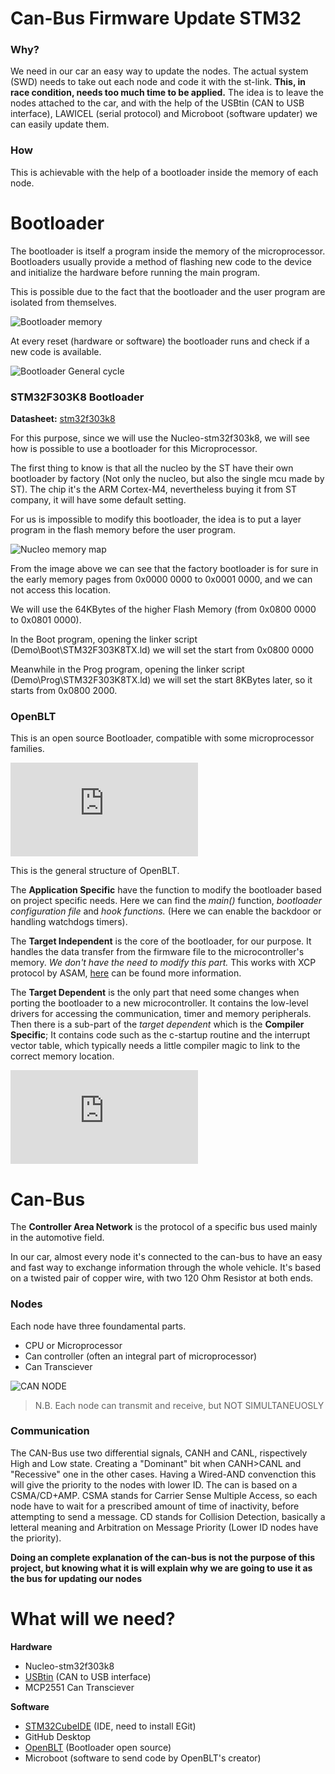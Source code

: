 # Can-Bus Firmware Update STM32



### Why?

We need in our car an easy way to update the nodes. The actual system (SWD) needs to take out each node and code it with the st-link.
**This, in race condition, needs too much time to be applied.**
The idea is to leave the nodes attached to the car, and with the help of the USBtin (CAN to USB interface), LAWICEL (serial protocol) and Microboot (software updater) we can easily update them.

### How

This is achievable with the help of a bootloader inside the memory of each node. 



# Bootloader

The bootloader is itself a program inside the memory of the microprocessor. Bootloaders usually provide a method of flashing new code to the device and initialize the hardware before running the main program.

This is possible due to the fact that the bootloader and the user program are isolated from themselves.

![Bootloader memory](https://github.com/dongiac/Can-bus-Bootloader/blob/master/Images/Simple%20bootloader%20image.jpg)

At every reset (hardware or software) the bootloader runs and check if a new code is available.

![Bootloader General cycle](https://github.com/dongiac/Can-bus-Bootloader/blob/master/Images/Bootloader-System%20mcu.png)

### STM32F303K8 Bootloader

**Datasheet:** [stm32f303k8](https://www.st.com/resource/en/datasheet/stm32f303k8.pdf)

For this purpose, since we will use the Nucleo-stm32f303k8, we will see how is possible to use a bootloader for this Microprocessor. 

The first thing to know is that all the nucleo by the ST have their own bootloader by factory (Not only the nucleo, but also the single mcu made by ST). The chip it's the ARM Cortex-M4, nevertheless buying it from ST company, it will have some default setting. 

For us is impossible to modify this bootloader, the idea is to put a layer program in the flash memory before the user program.

![Nucleo memory map](https://github.com/dongiac/Can-bus-Bootloader/blob/master/Images/M4%20memory%20map.png)

From the image above we can see that the factory bootloader is for sure in the early memory pages from 0x0000 0000 to 0x0001 0000, and we can not access this location.

We will use the 64KBytes of the higher Flash Memory (from 0x0800 0000 to 0x0801 0000). 

In the Boot program, opening the linker script (Demo\Boot\STM32F303K8TX.ld) we will set the start from 0x0800 0000

Meanwhile in the Prog program, opening the linker script (Demo\Prog\STM32F303K8TX.ld) we will set the start 8KBytes later, so it starts from 0x0800 2000.

### OpenBLT

This is an open source Bootloader, compatible with some microprocessor families.

![OpenBLT structure](https://www.feaser.com/openblt/lib/exe/fetch.php?w=900&tok=b1cce5&media=manual:openblt_architecture.png)

This is the general structure of OpenBLT.

The **Application Specific** have the function to modify the bootloader based on project specific needs. Here we can find the *main()* function, *bootloader configuration file* and *hook functions.* (Here we can enable the backdoor or handling watchdogs timers).

The **Target Independent** is the core of the bootloader, for our purpose. It handles the data transfer from the firmware file to the microcontroller's memory. *We don't have the need to modify this part.* This works with XCP protocol by ASAM, [here](https://www.asam.net/standards/detail/mcd-1-xcp/) can be found more information.

The **Target Dependent** is the only part that need some changes when porting the bootloader to a new microcontroller. It contains the low-level drivers for accessing the communication, timer and memory peripherals. Then there is a sub-part of the *target dependent* which is the **Compiler Specific**; It contains code such as the c-startup routine and the interrupt vector table, which typically needs a little compiler magic to link to the correct memory location.

![Detailed bootloader structure](https://www.feaser.com/openblt/lib/exe/fetch.php?w=700&tok=7a98bf&media=manual:openblt_modules.png)

# Can-Bus

The **Controller Area Network** is the protocol of a specific bus used mainly in the automotive field.

In our car, almost every node it's connected to the can-bus to have an easy and fast way to exchange information through the whole vehicle. It's based on a twisted pair of copper wire, with two 120 Ohm Resistor at both ends. 

### Nodes

Each node have three foundamental parts.

- CPU or Microprocessor
- Can controller (often an integral part of microprocessor)
- Can Transciever

![CAN NODE](https://upload.wikimedia.org/wikipedia/commons/thumb/c/c0/CAN_Node.png/220px-CAN_Node.png)

> N.B. Each node can transmit and receive, but NOT SIMULTANEUOSLY 

### Communication

The CAN-Bus use two differential signals, CANH and CANL, rispectively High and Low state. Creating a "Dominant" bit when CANH>CANL and "Recessive" one in the other cases.  Having a Wired-AND convenction this will give the priority to the nodes with lower ID. The can is based on a CSMA/CD+AMP. CSMA stands for Carrier Sense Multiple Access, so each node have to wait for a prescribed amount of time of inactivity, before attempting to send a message. CD stands for Collision Detection, basically a letteral meaning and Arbitration on Message Priority (Lower ID nodes have the priority). 

**Doing an complete explanation of the can-bus is not the purpose of this project, but knowing what it is will explain why we are going to use it as the bus for updating our nodes** 

# What will we need?

**Hardware**

- Nucleo-stm32f303k8
- [USBtin](https://www.fischl.de/usbtin/) (CAN to USB interface)
- MCP2551 Can Transciever


**Software**

- [STM32CubeIDE](https://www.st.com/en/development-tools/stm32cubeide.html) (IDE, need to install EGit)
- GitHub Desktop
- [OpenBLT](https://www.feaser.com/openblt/doku.php) (Bootloader open source)
- Microboot (software to send code by OpenBLT's creator)



